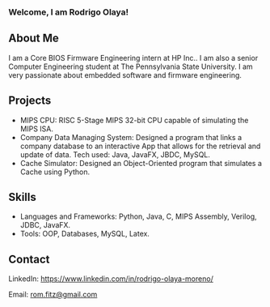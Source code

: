 ### Welcome, I am Rodrigo Olaya!

<!--
**rodrigo-olaya/rodrigo-olaya** is a ✨ _special_ ✨ repository because its `README.md` (this file) appears on your GitHub profile.

Here are some ideas to get you started:

- 🔭 I’m currently working on ...
- 🌱 I’m currently learning ...
- 👯 I’m looking to collaborate on ...
- 🤔 I’m looking for help with ...
- 💬 Ask me about ...
- 📫 How to reach me: ...
- 😄 Pronouns: ...
- ⚡ Fun fact: ...
-->
## About Me

I am a Core BIOS Firmware Engineering intern at HP Inc.. I am also a senior Computer Engineering student at The Pennsylvania State University. I am very passionate about embedded software and firmware engineering. 

## Projects

* MIPS CPU: RISC 5-Stage MIPS 32-bit CPU capable of simulating the MIPS ISA.
* Company Data Managing System: Designed a program that links a company database to an interactive App that allows for the retrieval and update of data. Tech used: Java, JavaFX, JBDC, MySQL.
* Cache Simulator: Designed an Object-Oriented program that simulates a Cache using Python.

## Skills

* Languages and Frameworks: Python, Java, C, MIPS Assembly, Verilog, JDBC, JavaFX.
* Tools: OOP, Databases, MySQL, Latex.

## Contact

LinkedIn: https://www.linkedin.com/in/rodrigo-olaya-moreno/

Email: rom.fitz@gmail.com
